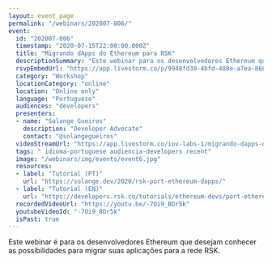 ```yaml
---
layout: event_page
permalink: "/webinars/202007-006/"
event:
  id: "202007-006"
  timestamp: "2020-07-15T22:00:00.000Z"
  title: "Migrando dApps do Ethereum para RSK"
  descriptionSummary: "Este webinar para os desenvolvedores Ethereum que desejam conhecer as possibilidades para migrar suas aplica es para a rede RSK."
  rsvpEmbedUrl: "https://app.livestorm.co/p/9948fd38-4bfd-488e-a7ea-868d9384c80a/form"
  category: "Workshop"
  locationCategory: "online"
  location: "Online only"
  language: "Portuguese"
  audiences: "developers"
  presenters:
  - name: "Solange Gueiros"
    description: "Developer Advocate"
    contact: "@solangegueiros"
  videoStreamUrl: "https://app.livestorm.co/iov-labs-1/migrando-dapps-do-ethereum-para-rsk"
  tags: " idioma-portuguese audiencia-developers recent"
  image: "/webinars/img/events/event6.jpg"
  resources:
  - label: "Tutorial (PT)"
    url: "https://solange.dev/2020/rsk-port-ethereum-dapps/"
  - label: "Tutorial (EN)"
    url: "https://developers.rsk.co/tutorials/ethereum-devs/port-ethereum-dapps/"
  recordedVideoUrl: "https://youtu.be/-7Oi9_BDr5k"
  youtubeVideoId: "-7Oi9_BDr5k"
  isPast: true
---
```



Este webinar é para os desenvolvedores Ethereum que desejam conhecer as possibilidades para migrar suas aplicações para a rede RSK.

